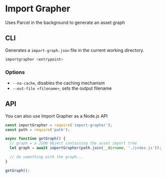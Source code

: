 # Import Grapher

Uses Parcel in the background to generate an asset graph

## CLI

Generates a `import-graph.json` file in the current working directory.

```bash
importgrapher <entrypoint>
```

### Options

- `--no-cache`, disables the caching mechanism
- `--out-file <filename>`, sets the output filename

## API

You can also use Import Grapher as a Node.js API

```Javascript
const importGrapher = require('import-grapher');
const path = require('path');

async function getGraph() {
  // graph = a JSON Object containing the asset import tree
  let graph = await importGrapher(path.join(__dirname, './index.js'));

  // do something with the graph...
}

getGraph();
```
